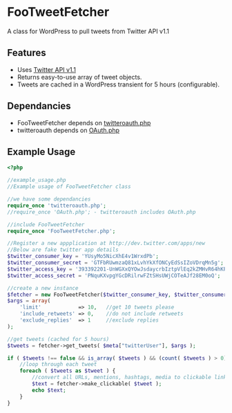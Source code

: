 FooTweetFetcher
===============

A class for WordPress to pull tweets from Twitter API v1.1

Features
--------
* Uses [Twitter API v1.1](https://dev.twitter.com/docs/api/1.1/get/statuses/user_timeline)
* Returns easy-to-use array of tweet objects.
* Tweets are cached in a WordPress transient for 5 hours (configurable).

Dependancies
------------
* FooTweetFetcher depends on [twitteroauth.php](https://github.com/abraham/twitteroauth)
* twitteroauth depends on [OAuth.php](http://oauth.net)

Example Usage
-------------
```php
<?php

//example_usage.php
//Example usage of FooTweetFetcher class

//we have some dependancies
require_once 'twitteroauth.php';
//require_once 'OAuth.php'; - twitteroauth includes OAuth.php

//include FooTweetFetcher
require_once 'FooTweetFetcher.php';

//Register a new appplication at http://dev.twitter.com/apps/new
//Below are fake twitter app details
$twitter_consumer_key = 'YUsyMo5NicXhE4v1WrxdPb';
$twitter_consumer_secret = 'GTFbRUwmzaQ81xLvhYkXfONCyEdSsIZoVDrqMn5g';
$twitter_access_key = '393392201-UnWGXxQYOwJsdaycrbIztpVlEq2kZMHvR64hKPoi';
$twitter_access_secret = 'PNquKXvpgYGcDRilrwFZtSHsUWjCOTeAJf28EM0oQ';

//create a new instance
$fetcher = new FooTweetFetcher($twitter_consumer_key, $twitter_consumer_secret, $twitter_access_key, $twitter_access_secret);
$args = array(
	'limit'            => 10,	//get 10 tweets please
	'include_retweets' => 0,	//do not include retweets
	'exclude_replies'  => 1		//exclude replies
);

//get tweets (cached for 5 hours)
$tweets = fetcher->get_tweets( $meta["twitterUser"], $args );

if ( $tweets !== false && is_array( $tweets ) && (count( $tweets ) > 0) ) {
	//loop through each tweet
	foreach ( $tweets as $tweet ) {
		//convert all URLs, mentions, hashtags, media to clickable links
		$text = fetcher->make_clickable( $tweet );
		echo $text;
	}
}
```